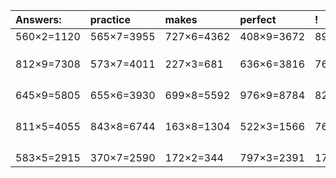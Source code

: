 | Answers: | practice | makes | perfect | ! |
| :--- | :--- | :--- | :--- | :--- |
| 560×2=1120 | 565×7=3955 | 727×6=4362 | 408×9=3672 | 897×8=7176 | 
|   |   |   |   |   | 
|   |   |   |   |   | 
|   |   |   |   |   | 
| 812×9=7308 | 573×7=4011 | 227×3=681 | 636×6=3816 | 769×6=4614 | 
|   |   |   |   |   | 
|   |   |   |   |   | 
|   |   |   |   |   | 
|   |   |   |   |   | 
| 645×9=5805 | 655×6=3930 | 699×8=5592 | 976×9=8784 | 826×4=3304 | 
|   |   |   |   |   | 
|   |   |   |   |   | 
|   |   |   |   |   | 
|   |   |   |   |   | 
| 811×5=4055 | 843×8=6744 | 163×8=1304 | 522×3=1566 | 762×9=6858 | 
|   |   |   |   |   | 
|   |   |   |   |   | 
|   |   |   |   |   | 
|   |   |   |   |   | 
| 583×5=2915 | 370×7=2590 | 172×2=344 | 797×3=2391 | 170×7=1190 | 
